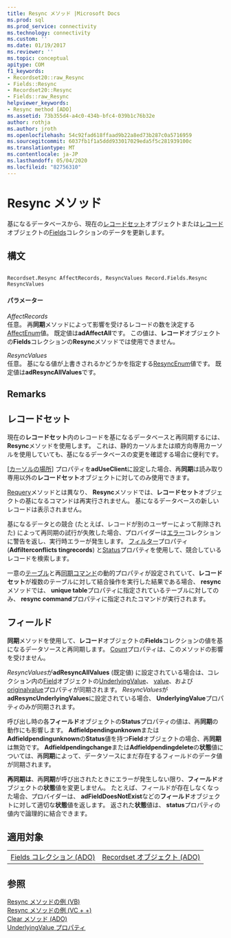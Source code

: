 ```yaml
---
title: Resync メソッド |Microsoft Docs
ms.prod: sql
ms.prod_service: connectivity
ms.technology: connectivity
ms.custom: ''
ms.date: 01/19/2017
ms.reviewer: ''
ms.topic: conceptual
apitype: COM
f1_keywords:
- Recordset20::raw_Resync
- Fields::Resync
- Recordset20::Resync
- Fields::raw_Resync
helpviewer_keywords:
- Resync method [ADO]
ms.assetid: 73b355d4-a4c0-434b-bfc4-039b1c76b32e
author: rothja
ms.author: jroth
ms.openlocfilehash: 54c92fad618ffaad9b22a8ed73b287c0a5716959
ms.sourcegitcommit: 6037fb1f1a5ddd933017029eda5f5c281939100c
ms.translationtype: MT
ms.contentlocale: ja-JP
ms.lasthandoff: 05/04/2020
ms.locfileid: "82756310"
---
```

# <a name="resync-method"></a>Resync メソッド
基になるデータベースから、現在の[レコードセット](../../../ado/reference/ado-api/recordset-object-ado.md)オブジェクトまたは[レコード](../../../ado/reference/ado-api/record-object-ado.md)オブジェクトの[Fields](../../../ado/reference/ado-api/fields-collection-ado.md)コレクションのデータを更新します。  
  
## <a name="syntax"></a>構文  
  
```  
  
Recordset.Resync AffectRecords, ResyncValues Record.Fields.Resync ResyncValues  
```  
  
#### <a name="parameters"></a>パラメーター  
 *AffectRecords*  
 任意。 再**同期**メソッドによって影響を受けるレコードの数を決定する[AffectEnum](../../../ado/reference/ado-api/affectenum.md)値。 既定値は**adAffectAll**です。 この値は、**レコード**オブジェクトの**Fields**コレクションの**Resync**メソッドでは使用できません。  
  
 *ResyncValues*  
 任意。 基になる値が上書きされるかどうかを指定する[ResyncEnum](../../../ado/reference/ado-api/resyncenum.md)値です。 既定値は**adResyncAllValues**です。  
  
## <a name="remarks"></a>Remarks  
  
## <a name="recordset"></a>レコードセット  
 現在の**レコードセット**内のレコードを基になるデータベースと再同期するには、 **Resync**メソッドを使用します。 これは、静的カーソルまたは順方向専用カーソルを使用していても、基になるデータベースの変更を確認する場合に便利です。  
  
 [[カーソルの場所](../../../ado/reference/ado-api/cursorlocation-property-ado.md)] プロパティを**adUseClient**に設定した場合、再**同期**は読み取り専用以外の**レコードセット**オブジェクトに対してのみ使用できます。  
  
 [Requery](../../../ado/reference/ado-api/requery-method.md)メソッドとは異なり、 **Resync**メソッドでは、**レコードセット**オブジェクトの基になるコマンドは再実行されません。 基になるデータベースの新しいレコードは表示されません。  
  
 基になるデータとの競合 (たとえば、レコードが別のユーザーによって削除された) によって再同期の試行が失敗した場合、プロバイダーは[エラー](../../../ado/reference/ado-api/errors-collection-ado.md)コレクションに警告を返し、実行時エラーが発生します。 [フィルター](../../../ado/reference/ado-api/filter-property.md)プロパティ (**Adfilterconflicts tingrecords**) と[Status](../../../ado/reference/ado-api/status-property-ado-recordset.md)プロパティを使用して、競合しているレコードを検索します。  
  
 一意の[テーブル](../../../ado/reference/ado-api/unique-table-unique-schema-unique-catalog-properties-dynamic-ado.md)と再[同期コマンド](../../../ado/reference/ado-api/resync-command-property-dynamic-ado.md)の動的プロパティが設定されていて、**レコードセット**が複数のテーブルに対して結合操作を実行した結果である場合、 **resync**メソッドでは、 **unique table**プロパティに指定されているテーブルに対してのみ、 **resync command**プロパティに指定されたコマンドが実行されます。  
  
## <a name="fields"></a>フィールド  
 **同期**メソッドを使用して、**レコード**オブジェクトの**Fields**コレクションの値を基になるデータソースと再同期します。 [Count](../../../ado/reference/ado-api/count-property-ado.md)プロパティは、このメソッドの影響を受けません。  
  
 *ResyncValues*が**adResyncAllValues** (既定値) に設定されている場合は、コレクション内の[Field](../../../ado/reference/ado-api/field-object.md)オブジェクトの[UnderlyingValue](../../../ado/reference/ado-api/underlyingvalue-property.md)、 [value](../../../ado/reference/ado-api/value-property-ado.md)、および[originalvalue](../../../ado/reference/ado-api/originalvalue-property-ado.md)プロパティが同期されます。 *ResyncValues*が**adResyncUnderlyingValues**に設定されている場合、 **UnderlyingValue**プロパティのみが同期されます。  
  
 呼び出し時の各**フィールド**オブジェクトの**Status**プロパティの値は、再**同期**の動作にも影響します。 **Adfieldpendingunknown**または**Adfieldpendingunknown**の**Status**値を持つ**Field**オブジェクトの場合、再**同期**は無効です。 **Adfieldpendingchange**または**Adfieldpendingdelete**の**状態**値については、再**同期**によって、データソースにまだ存在するフィールドのデータ値が同期されます。  
  
 **再同期は**、再**同期**が呼び出されたときにエラーが発生しない限り、**フィールド**オブジェクトの**状態**値を変更しません。 たとえば、フィールドが存在しなくなった場合、プロバイダーは、 **adFieldDoesNotExist**などの**フィールド**オブジェクトに対して適切な**状態**値を返します。 返された**状態**値は、 **status**プロパティの値内で論理的に結合できます。  
  
## <a name="applies-to"></a>適用対象  
  
|||  
|-|-|  
|[Fields コレクション (ADO)](../../../ado/reference/ado-api/fields-collection-ado.md)|[Recordset オブジェクト (ADO)](../../../ado/reference/ado-api/recordset-object-ado.md)|  
  
## <a name="see-also"></a>参照  
 [Resync メソッドの例 (VB)](../../../ado/reference/ado-api/resync-method-example-vb.md)   
 [Resync メソッドの例 (VC + +)](../../../ado/reference/ado-api/resync-method-example-vc.md)   
 [Clear メソッド (ADO)](../../../ado/reference/ado-api/clear-method-ado.md)   
 [UnderlyingValue プロパティ](../../../ado/reference/ado-api/underlyingvalue-property.md)
